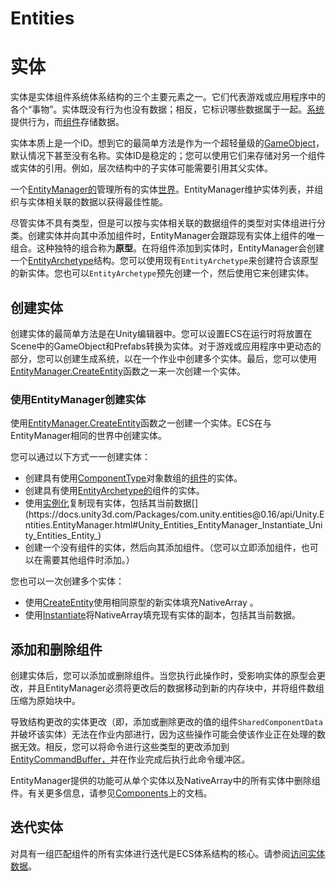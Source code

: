# Entities
# 实体

实体是实体组件系统体系结构的三个主要元素之一。它们代表游戏或应用程序中的各个“事物”。实体既没有行为也没有数据；相反，它标识哪些数据属于一起。[系统](https://docs.unity3d.com/Packages/com.unity.entities@0.16/manual/ecs_systems.html)提供行为，而[组件](https://docs.unity3d.com/Packages/com.unity.entities@0.16/manual/ecs_components.html)存储数据。

实体本质上是一个ID。想到它的最简单方法是作为一个超轻量级的[GameObject](https://docs.unity3d.com/Manual/class-GameObject.html)，默认情况下甚至没有名称。实体ID是稳定的；您可以使用它们来存储对另一个组件或实体的引用。例如，层次结构中的子实体可能需要引用其父实体。

一个[EntityManager的](https://docs.unity3d.com/Packages/com.unity.entities@0.16/api/Unity.Entities.EntityManager.html)管理所有的实体[世界](https://docs.unity3d.com/Packages/com.unity.entities@0.16/api/Unity.Entities.World.html)。EntityManager维护实体列表，并组织与实体相关联的数据以获得最佳性能。

尽管实体不具有类型，但是可以按与实体相关联的数据组件的类型对实体组进行分类。创建实体并向其中添加组件时，EntityManager会跟踪现有实体上组件的唯一组合。这种独特的组合称为**原型**。在将组件添加到实体时，EntityManager会创建一个[EntityArchetype](https://docs.unity3d.com/Packages/com.unity.entities@0.16/api/Unity.Entities.EntityArchetype.html)结构。您可以使用现有`EntityArchetype`来创建符合该原型的新实体。您也可以`EntityArchetype`预先创建一个，然后使用它来创建实体。

## 创建实体

创建实体的最简单方法是在Unity编辑器中。您可以设置ECS在运行时将放置在Scene中的GameObject和Prefabs转换为实体。对于游戏或应用程序中更动态的部分，您可以创建生成系统，以在一个作业中创建多个实体。最后，您可以使用[EntityManager.CreateEntity](https://docs.unity3d.com/Packages/com.unity.entities@0.16/api/Unity.Entities.EntityManager.html#Unity_Entities_EntityManager_CreateEntity)函数之一来一次创建一个实体。

### 使用EntityManager创建实体

使用[EntityManager.CreateEntity](https://docs.unity3d.com/Packages/com.unity.entities@0.16/api/Unity.Entities.EntityManager.html#Unity_Entities_EntityManager_CreateEntity)函数之一创建一个实体。ECS在与EntityManager相同的世界中创建实体。

您可以通过以下方式一一创建实体：

-   创建具有使用[ComponentType](https://docs.unity3d.com/Packages/com.unity.entities@0.16/api/Unity.Entities.ComponentType.html)对象数组的[组件](https://docs.unity3d.com/Packages/com.unity.entities@0.16/api/Unity.Entities.ComponentType.html)的实体。
-   创建具有使用[EntityArchetype的](https://docs.unity3d.com/Packages/com.unity.entities@0.16/api/Unity.Entities.EntityArchetype.html)组件的实体。
-   使用[实例化](https://docs.unity3d.com/Packages/com.unity.entities@0.16/api/Unity.Entities.EntityManager.html#Unity_Entities_EntityManager_Instantiate_Unity_Entities_Entity_)复制现有实体，包括其当前数据[](https://docs.unity3d.com/Packages/com.unity.entities@0.16/api/Unity.Entities.EntityManager.html#Unity_Entities_EntityManager_Instantiate_Unity_Entities_Entity_)
-   创建一个没有组件的实体，然后向其添加组件。（您可以立即添加组件，也可以在需要其他组件时添加。）

您也可以一次创建多个实体：

-   使用[CreateEntity](https://docs.unity3d.com/Packages/com.unity.entities@0.16/api/Unity.Entities.EntityManager.html#Unity_Entities_EntityManager_CreateEntity)使用相同原型的新实体填充NativeArray 。
-   使用[Instantiate](https://docs.unity3d.com/Packages/com.unity.entities@0.16/api/Unity.Entities.EntityManager.html#Unity_Entities_EntityManager_Instantiate_Unity_Entities_Entity_)将NativeArray填充现有实体的副本，包括其当前数据。

## 添加和删​​除组件

创建实体后，您可以添加或删除组件。当您执行此操作时，受影响实体的原型会更改，并且EntityManager必须将更改后的数据移动到新的内存块中，并将组件数组压缩为原始块中。

导致结构更改的实体更改（即，添加或删除更改的值的组件`SharedComponentData`并破坏该实体）无法在作业内部进行，因为这些操作可能会使该作业正在处理的数据无效。相反，您可以将命令进行这些类型的更改添加到[EntityCommandBuffer，](https://docs.unity3d.com/Packages/com.unity.entities@0.16/api/Unity.Entities.EntityCommandBuffer.html)并在作业完成后执行此命令缓冲区。

EntityManager提供的功能可从单个实体以及NativeArray中的所有实体中删除组件。有关更多信息，请参见[Components](https://docs.unity3d.com/Packages/com.unity.entities@0.16/manual/ecs_components.html)上的文档。

## 迭代实体

对具有一组匹配组件的所有实体进行迭代是ECS体系结构的核心。请参阅[访问实体数据](https://docs.unity3d.com/Packages/com.unity.entities@0.16/manual/chunk_iteration.html)。
